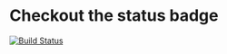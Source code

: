 # Checkout the status badge

[![Build Status](https://dev.azure.com/jadarsie/azsk8s/_apis/build/status/jadarsie.azurestack-gallery?branchName=master)](https://dev.azure.com/jadarsie/azsk8s/_build/latest?definitionId=1&branchName=master)